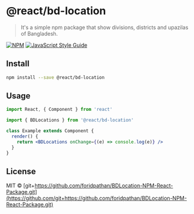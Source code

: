 # @react/bd-location

> It&#x27;s a simple npm package that show divisions, districts and upazilas of Bangladesh.

[![NPM](https://img.shields.io/npm/v/@react/bd-location.svg)](https://www.npmjs.com/package/@react/bd-location) [![JavaScript Style Guide](https://img.shields.io/badge/code_style-standard-brightgreen.svg)](https://standardjs.com)

## Install

```bash
npm install --save @react/bd-location
```

## Usage

```jsx
import React, { Component } from 'react'

import { BDLocations } from '@react/bd-location'

class Example extends Component {
  render() {
    return <BDLocations onChange={(e) => console.log(e)} />
  }
}
```

## License

MIT © [git+https://github.com/foridpathan/BDLocation-NPM-React-Package.git](https://github.com/git+https://github.com/foridpathan/BDLocation-NPM-React-Package.git)
